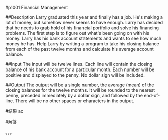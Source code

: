 #p1001
Financial Management

##Description
Larry graduated this year and finally has a job. He's making a lot of money, but somehow never seems to have enough. Larry has decided that he needs to grab hold of his financial portfolio and solve his financing problems. The first step is to figure out what's been going on with his money. Larry has his bank account statements and wants to see how much money he has. Help Larry by writing a program to take his closing balance from each of the past twelve months and calculate his average account balance. 

##Input
The input will be twelve lines. Each line will contain the closing balance of his bank account for a particular month. Each number will be positive and displayed to the penny. No dollar sign will be included. 

##Output
The output will be a single number, the average (mean) of the closing balances for the twelve months. It will be rounded to the nearest penny, preceded immediately by a dollar sign, and followed by the end-of-line. There will be no other spaces or characters in the output. 

#结果
ac

#解答

。。。